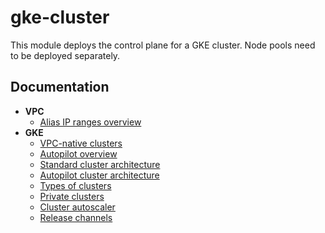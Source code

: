 # gke-cluster

This module deploys the control plane for a GKE cluster.
Node pools need to be deployed separately.

## Documentation

  - **VPC**
    - [Alias IP ranges overview](https://cloud.google.com/vpc/docs/alias-ip)
  - **GKE**
    - [VPC-native clusters](https://cloud.google.com/kubernetes-engine/docs/concepts/alias-ips)
    - [Autopilot overview](https://cloud.google.com/kubernetes-engine/docs/concepts/autopilot-overview)
    - [Standard cluster architecture](https://cloud.google.com/kubernetes-engine/docs/concepts/cluster-architecture)
    - [Autopilot cluster architecture](https://cloud.google.com/kubernetes-engine/docs/concepts/autopilot-architecture)
    - [Types of clusters](https://cloud.google.com/kubernetes-engine/docs/concepts/types-of-clusters)
    - [Private clusters](https://cloud.google.com/kubernetes-engine/docs/concepts/private-cluster-concept)
    - [Cluster autoscaler](https://cloud.google.com/kubernetes-engine/docs/concepts/cluster-autoscaler)
    - [Release channels](https://cloud.google.com/kubernetes-engine/docs/concepts/release-channels)
